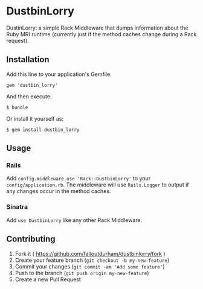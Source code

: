 # DustbinLorry

DustinLorry: a simple Rack Middleware that dumps information about the Ruby MRI runtime (currently just if the method caches change during a Rack request).

## Installation

Add this line to your application's Gemfile:

```gem 'dustbin_lorry'```

And then execute:

    $ bundle

Or install it yourself as:

    $ gem install dustbin_lorry    

## Usage

### Rails

Add ```config.middleware.use 'Rack::DustbinLorry'``` to your ```config/application.rb```. The middleware will use ```Rails.Logger``` to output if any changes occur in the method caches.

### Sinatra

Add ```use DustbinLorry``` like any other Rack Middleware.

## Contributing

1. Fork it ( https://github.com/falloutdurham/dustbinlorry/fork )
2. Create your feature branch (`git checkout -b my-new-feature`)
3. Commit your changes (`git commit -am 'Add some feature'`)
4. Push to the branch (`git push origin my-new-feature`)
5. Create a new Pull Request

